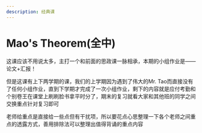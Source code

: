 ```yaml
---
description: 经典课
---
```


# Mao's Theorem(全中)

这课应该不用说太多，主打一个和前面的思政课一脉相承，本期的小组作业是——论文+汇报！

但是这课有上下两学期的课，我们的上学期因为遇到了伟大的Mr. Tao而直接没有了任何小组作业，直到下学期才完成了一次小组作业，剩下的内容就是应付考勤和个别卷王在课堂上刷刷脸书拿平时分了，期末的复习就看大家和其他班的同学之间交换重点针对复习即可

老师给重点是直接给一些点但有干扰项，所以要花点心思整理一下各个老师之间重点的透露方式，善用排除法可以整理出值得背诵的重点内容